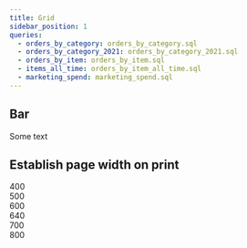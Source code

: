 ```yaml
---
title: Grid
sidebar_position: 1
queries:
  - orders_by_category: orders_by_category.sql
  - orders_by_category_2021: orders_by_category_2021.sql
  - orders_by_item: orders_by_item.sql
  - items_all_time: orders_by_item_all_time.sql
  - marketing_spend: marketing_spend.sql
---
```


## Bar

<Grid cols=3>
<BarChart
data={orders_by_category}
x=category
y=sales_usd0k
xAxisTitle=Category
/>
<BarChart
data={orders_by_category}
x=category
y=sales_usd0k
xAxisTitle=Category
/>
<BarChart
data={orders_by_category}
x=category
y=sales_usd0k
xAxisTitle=Category
/>
<BarChart
data={orders_by_category}
x=category
y=sales_usd0k
xAxisTitle=Category
/>
<BarChart
data={orders_by_category}
x=category
y=sales_usd0k
xAxisTitle=Category
/>
</Grid>

Some text

<BarChart
data={orders_by_category}
x=category
y=sales_usd0k
xAxisTitle=Category
/>


<Grid cols=2 gapSize=lg>
<BarChart
data={orders_by_category}
x=category
y=sales_usd0k
xAxisTitle=Category
/>
<BarChart
data={orders_by_category}
x=category
y=sales_usd0k
xAxisTitle=Category
/>
  </Grid>

## Establish page width on print
<div style="width: 400px" class="bg-red-400 mb-5">400</div>
<div style="width: 500px" class="bg-red-400 mb-5">500</div>
<div style="width: 600px" class="bg-red-400 mb-5">600</div>
<div style="width: 640px" class="bg-red-400 mb-5">640</div>
<div style="width: 700px" class="bg-red-400 mb-5">700</div>
<div style="width: 800px" class="bg-red-400 mb-5">800</div>